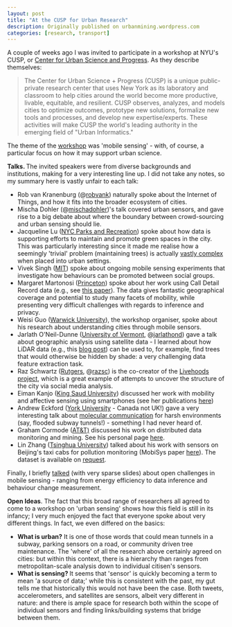 ```yaml
---
layout: post
title: "At the CUSP for Urban Research"
description: Originally published on urbanmining.wordpress.com
categories: [research, transport]
---
```


A couple of weeks ago I was invited to participate in a workshop at NYU's CUSP, or <a href="http://cusp.nyu.edu/">Center for Urban Science and Progress</a>. As they describe themselves:
<blockquote>The Center for Urban Science + Progress (CUSP) is a unique public-private research center that uses New York as its laboratory and classroom to help cities around the world become more productive, livable, equitable, and resilient. CUSP observes, analyzes, and models cities to optimize outcomes, prototype new solutions, formalize new tools and processes, and develop new expertise/experts. These activities will make CUSP the world's leading authority in the emerging field of "Urban Informatics."</blockquote>
The theme of the <a href="http://www2.warwick.ac.uk/fac/sci/eng/staff/wg/mobilesensingworkshop" target="_blank">workshop</a> was 'mobile sensing' - with, of course, a particular focus on how it may support urban science.

<strong>Talks. </strong>The invited speakers were from diverse backgrounds and institutions, making for a very interesting line up. I did not take any notes, so my summary here is vastly unfair to each talk:
<ul>
	<li>Rob van Kranenburg (@<a href="https://twitter.com/robvank" target="_blank">robvank</a>) naturally spoke about the Internet of Things, and how it fits into the broader ecosystem of cities.</li>
	<li>Mischa Dohler (@<a href="https://twitter.com/mischadohler" target="_blank">mischadohler</a>)'s talk covered urban sensors, and gave rise to a big debate about where the boundary between crowd-sourcing and urban sensing should lie.</li>
	<li>Jacqueline Lu (<a href="http://www.nycgovparks.org/" target="_blank">NYC Parks and Recreation</a>) spoke about how data is supporting efforts to maintain and promote green spaces in the city. This was particularly interesting since it made me realise how a seemingly 'trivial' problem (maintaining trees) is actually <a href="http://digitalcommons.lmu.edu/cate/vol3/iss1/5/" target="_blank">vastly complex</a> when placed into urban settings.</li>
	<li>Vivek Singh (<a href="http://scholar.google.co.uk/citations?user=Ef1hJ8IAAAAJ&amp;hl=en" target="_blank">MIT</a>) spoke about ongoing mobile sensing experiments that investigate how behaviours can be promoted between social groups.</li>
	<li>Margaret Martonosi (<a href="http://www.princeton.edu/~mrm/Bio.html" target="_blank">Princeton</a>) spoke about her work using Call Detail Record data (e.g., see <a href="http://mrmgroup.cs.princeton.edu/papers/HumanCACM.pdf" target="_blank">this paper</a>). The data gives fantastic geographical coverage and potential to study many facets of mobility, while presenting very difficult challenges with regards to inference and privacy.</li>
	<li>Weisi Guo (<a href="http://www2.warwick.ac.uk/fac/sci/eng/staff/wg/" target="_blank">Warwick University</a>), the workshop organiser, spoke about his research about understanding cities through mobile sensors.</li>
	<li>Jarlath O'Neil-Dunne (<a href="http://www.uvm.edu/~joneildu/" target="_blank">University of Vermont</a>, @<a href="https://twitter.com/jarlathond" target="_blank">jarlathond</a>) gave a talk about geographic analysis using satellite data - I learned about how LiDAR data (e.g., this <a href="http://letters-sal.blogspot.co.uk/2012/06/object-based-system-for-lidar-data.html" target="_blank">blog post</a>) can be used to, for example, find trees that would otherwise be hidden by shade: a very challenging data feature extraction task.</li>
	<li>Raz Schwartz (<a href="http://razschwartz.net/about-me/" target="_blank">Rutgers</a>, @<a href="https://twitter.com/razsc" target="_blank">razsc</a>) is the co-creator of the <a href="http://livehoods.org/" target="_blank">Livehoods project</a>, which is a great example of attempts to uncover the structure of the city via social media analysis.</li>
	<li>Eiman Kanjo (<a href="http://fac.ksu.edu.sa/ekanjoc/home" target="_blank">King Saud University</a>) discussed her work with mobility and affective sensing using smartphones (see her publications <a href="http://fac.ksu.edu.sa/ekanjoc/publications" target="_blank">here</a>)</li>
	<li>Andrew Eckford (<a href="https://wiki.cse.yorku.ca/user/aeckford/" target="_blank">York University</a> - Canada not UK!) gave a very interesting talk about <a href="https://wiki.cse.yorku.ca/user/aeckford/publications:molcom" target="_blank">molecular communication</a> for harsh environments (say, flooded subway tunnels!) - something I had never heard of.</li>
	<li>Graham Cormode (<a href="http://www.research.att.com/people/Cormode_Graham/?fbid=jY3FPymcMva" target="_blank">AT&amp;T)</a> discussed his work on distributed data monitoring and mining. See his personal page <a href="http://www.dimacs.rutgers.edu/~graham/index.html" target="_blank">here</a>.</li>
	<li>Lin Zhang (<a href="http://www.tsinghua.edu.cn/publish/eeen/3784/2010/20101219122513831345480/20101219122513831345480_.html" target="_blank">Tsinghua University</a>) talked about his work with sensors on Beijing's taxi cabs for pollution monitoring (MobiSys paper <a href="http://sensor.ee.tsinghua.edu.cn/dyn_show.php?dyn_id=213" target="_blank">here</a>). The dataset is available on <a href="http://sensor.ee.tsinghua.edu.cn/datasets.php" target="_blank">request</a>.</li>
</ul>
Finally, I briefly <a href="http://www.slideshare.net/neal.lathia/mobile-sensors-in-the-city" target="_blank">talked</a> (with very sparse slides) about open challenges in mobile sensing - ranging from energy efficiency to data inference and behaviour change measurement.

<strong>Open Ideas</strong>. The fact that this broad range of researchers all agreed to come to a workshop on 'urban sensing' shows how this field is still in its infancy; I very much enjoyed the fact that everyone spoke about very different things. In fact, we even differed on the basics:
<ul>
	<li><strong>What is urban?</strong> It is one of those words that could mean tunnels in a subway, parking sensors on a road, or community driven tree maintenance. The 'where' of all the research above certainly agreed on cities: but within this context, there is a hierarchy than ranges from metropolitan-scale analysis down to individual citisen's sensors.</li>
	<li><strong>What is sensing? </strong>It seems that 'sensor' is quickly becoming a term to mean 'a source of data;' while this is consistent with the past, my gut tells me that historically this would not have been the case. Both tweets, accelerometers, and satellites are sensors, albeit very different in nature: and there is ample space for research both within the scope of individual sensors and finding links/building systems that bridge between them.</li>
</ul>
